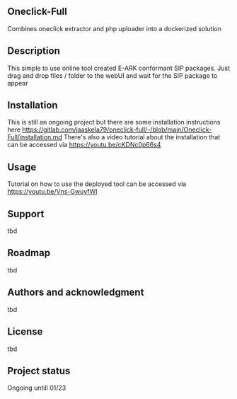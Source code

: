 ## Oneclick-Full

Combines oneclick extractor and php uploader into a dockerized solution

## Description
This simple to use online tool created E-ARK conformant SIP packages. Just drag and drop files / folder to the webUI and wait for the SIP package to appear

## Installation
This is still an ongoing project but there are some installation instructions here
<https://gitlab.com/jaaskela79/oneclick-full/-/blob/main/Oneclick-Full/installation.md>
There's also a video tutorial about the installation that can be accessed via https://youtu.be/cKDNc0p66s4

## Usage
Tutorial on how to use the deployed tool can be accessed via https://youtu.be/Vns-GwuyfWI

## Support
tbd

## Roadmap
tbd


## Authors and acknowledgment
tbd
## License
tbd

## Project status
Ongoing untill 01/23
